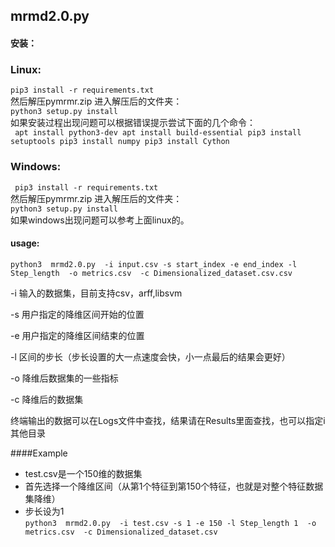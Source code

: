 ## mrmd2.0.py 
 
#### 安装：

### Linux:  
  `pip3 install -r requirements.txt `  
  然后解压pymrmr.zip  进入解压后的文件夹：       
  `python3 setup.py install   `  
  如果安装过程出现问题可以根据错误提示尝试下面的几个命令：  
  ` apt install python3-dev
   apt install build-essential
   pip3 install setuptools
   pip3 install numpy
   pip3 install Cython`

### Windows:
 ` pip3 install -r requirements.txt`  
  然后解压pymrmr.zip  进入解压后的文件夹：  
 ` python3 setup.py install  `  
  如果windows出现问题可以参考上面linux的。
 #### usage:

 `python3  mrmd2.0.py  -i input.csv -s start_index -e end_index -l Step_length  -o metrics.csv  -c Dimensionalized_dataset.csv.csv`

 -i 输入的数据集，目前支持csv，arff,libsvm
 
 -s 用户指定的降维区间开始的位置
 
 -e 用户指定的降维区间结束的位置
 
 -l 区间的步长（步长设置的大一点速度会快，小一点最后的结果会更好）
 
 -o 降维后数据集的一些指标
 
 -c 降维后的数据集
 
 终端输出的数据可以在Logs文件中查找，结果请在Results里面查找，也可以指定i其他目录  
 
 ####Example
 * test.csv是一个150维的数据集  
 * 首先选择一个降维区间（从第1个特征到第150个特征，也就是对整个特征数据集降维）  
 * 步长设为1  
 `python3  mrmd2.0.py  -i test.csv -s 1 -e 150 -l Step_length 1  -o metrics.csv  -c Dimensionalized_dataset.csv`
